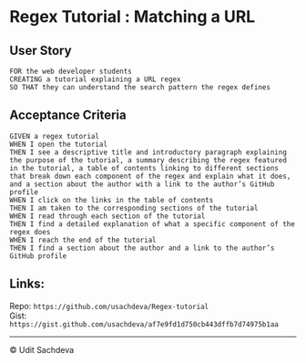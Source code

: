 # Regex Tutorial : Matching a URL

## User Story

```
FOR the web developer students
CREATING a tutorial explaining a URL regex
SO THAT they can understand the search pattern the regex defines
```

## Acceptance Criteria

```
GIVEN a regex tutorial
WHEN I open the tutorial
THEN I see a descriptive title and introductory paragraph explaining the purpose of the tutorial, a summary describing the regex featured in the tutorial, a table of contents linking to different sections that break down each component of the regex and explain what it does, and a section about the author with a link to the author’s GitHub profile
WHEN I click on the links in the table of contents
THEN I am taken to the corresponding sections of the tutorial
WHEN I read through each section of the tutorial
THEN I find a detailed explanation of what a specific component of the regex does
WHEN I reach the end of the tutorial
THEN I find a section about the author and a link to the author’s GitHub profile
```

## Links:

Repo: `https://github.com/usachdeva/Regex-tutorial`  
Gist: `https://gist.github.com/usachdeva/af7e9fd1d750cb443dffb7d74975b1aa`

---

© Udit Sachdeva
